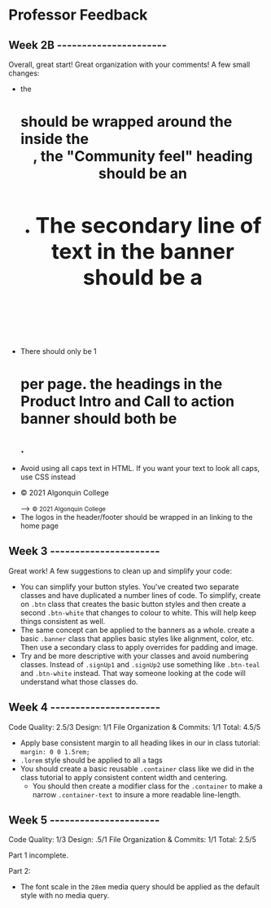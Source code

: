 # Professor Feedback

## Week 2B ----------------------

Overall, great start! Great organization with your comments! A few small changes:

- the <h1> should be wrapped around the <img> inside the <header>, the "Community feel" heading should be an <h2>. The secondary line of text in the banner should be a <p>
- There should only be 1 <h1> per page. the headings in the Product Intro and Call to action banner should both be <h2>.
- Avoid using all caps text in HTML. If you want your text to look all caps, use CSS instead
- <p>© 2021 Algonquin College</p> --> <small>&copy; 2021 Algonquin College</small>
- The logos in the header/footer should be wrapped in an <a> linking to the home page

## Week 3 ----------------------

Great work! A few suggestions to clean up and simplify your code:

- You can simplify your button styles. You've created two separate classes and have duplicated a number lines of code. To simplify, create on `.btn` class that creates the basic button styles and then create a second `.btn-white` that changes to colour to white. This will help keep things consistent as well.
- The same concept can be applied to the banners as a whole. create a basic `.banner` class that applies basic styles like alignment, color, etc. Then use a secondary class to apply overrides for padding and image.
- Try and be more descriptive with your classes and avoid numbering classes. Instead of `.signUp1` and `.signUp2` use something like `.btn-teal` and `.btn-white` instead. That way someone looking at the code will understand what those classes do.

## Week 4 ----------------------

Code Quality: 2.5/3
Design: 1/1
File Organization & Commits: 1/1
Total: 4.5/5

- Apply base consistent margin to all heading likes in our in class tutorial: `margin: 0 0 1.5rem;`
- `.lorem` style should be applied to all `a` tags
- You should create a basic reusable `.container` class like we did in the class tutorial to apply consistent content width and centering.
  - You should then create a modifier class for the `.container` to make a narrow `.container-text` to insure a more readable line-length.

## Week 5 ----------------------

Code Quality: 1/3
Design: .5/1
File Organization & Commits: 1/1
Total: 2.5/5

Part 1 incomplete.

Part 2:
- The font scale in the `28em` media query should be applied as the default style with no media query.